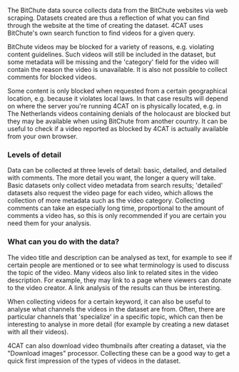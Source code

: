 The BitChute data source collects data from the BitChute websites via web scraping. Datasets created are thus a 
reflection of what you can find through the website at the time of creating the dataset. 4CAT uses BitChute's own search
function to find videos for a given query.

BitChute videos may be blocked for a variety of reasons, e.g. violating content guidelines. Such videos will still be
included in the dataset, but some metadata will be missing and the 'category' field for the video will contain the
reason the video is unavailable. It is also not possible to collect comments for blocked videos.

Some content is only blocked when requested from a certain geographical location, e.g. because it violates local laws.
In that case results will depend on where the server you're running 4CAT on is physically located, e.g. in The 
Netherlands videos containing denials of the holocaust are blocked but they may be available when using BitChute from
another country. It can be useful to check if a video reported as blocked by 4CAT is actually available from your own
browser.

### Levels of detail
Data can be collected at three levels of detail: basic, detailed, and detailed with comments. The more detail you want,
the longer a query will take. Basic datasets only collect video metadata from search results; 'detailed' datasets also
request the video page for each video, which allows the collection of more metadata such as the video category. 
Collecting comments can take an especially long time, proportional to the amount of comments a video has, so this is
only recommended if you are certain you need them for your analysis.

### What can you do with the data?
The video title and description can be analysed as text, for example to see if certain people are mentioned or to see
what terminology is used to discuss the topic of the video. Many videos also link to related sites in the video 
description. For example, they may link to a page where viewers can donate to the video creator. A link analysis of the
results can thus be interesting.

When collecting videos for a certain keyword, it can also be useful to analyse what channels the videos in the dataset
are from. Often, there are particular channels that 'specialize' in a specific topic, which can then be interesting to
analyse in more detail (for example by creating a new dataset with all their videos).

4CAT can also download video thumbnails after creating a dataset, via the "Download images" processor. Collecting these
can be a good way to get a quick first impression of the types of videos in the dataset.